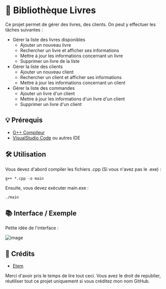# 📖 Bibliothèque Livres
Ce projet permet de gérer des livres, des clients. On peut y effectuer les tâches suivantes : 
* Gérer la liste des livres disponibles
  * Ajouter un nouveau livre
  * Rechercher un livre et afficher ses informations
  * Mettre à jour les informations concernant un livre
  * Supprimer un livre de la liste
* Gérer la liste des clients
  * Ajouter un nouveau client
  * Rechercher un client et afficher ses informations
  * Mettre à jour les informations concernant un client
* Gérer la liste des commandes
  * Ajouter un livre d'un client
  * Mettre à jour les informations d'un livre d'un client
  * Supprimer un livre d'un client

## 💡 Prérequis
* [G++ Compileur](https://sourceforge.net/projects/mingw/)
* [VisualStudio Code](https://code.visualstudio.com/) ou autres IDE

## 🛠️ Utilisation
Vous devez d'abord compiler les fichiers .cpp (Si vous n'avez pas le .exe) : 

`g++ *.cpp -o main`

Ensuite, vous devez exécuter main.exe : 

`./main`

## 📚 Interface / Exemple

Petite idée de l'interface : 

![image](https://github.com/user-attachments/assets/24f775e0-40f6-458d-b451-8bae90f5745c)


## 📧 Crédits
* [Etem](https://github.com/Etem-Source)

Merci d'avoir pris le temps de lire tout ceci.
Vous avez le droit de republier, réutiliser tout ce projet uniquement si vous créditez mon nom GitHub.
